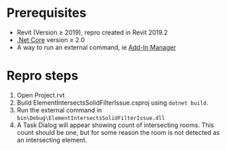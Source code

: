 # Prerequisites
* Revit (Version &ge; 2019), repro created in Revit 2019.2
* [.Net Core](https://dotnet.microsoft.com/download) version &ge; 2.0
* A way to run an external command, ie [Add-In Manager](https://knowledge.autodesk.com/support/revit-products/getting-started/caas/screencast/Main/Details/f62848c4-66fb-4ccd-8d74-0626e80c42d5.html)

# Repro steps

1. Open Project.rvt
2. Build ElementIntersectsSolidFilterIssue.csproj using `dotnet build`.
3. Run the external command in `bin\Debug\ElementIntersectsSolidFilterIssue.dll`
4. A Task Dialog will appear showing count of intersecting rooms. This count should be one, but for some reason the room is not detected as an intersecting element.